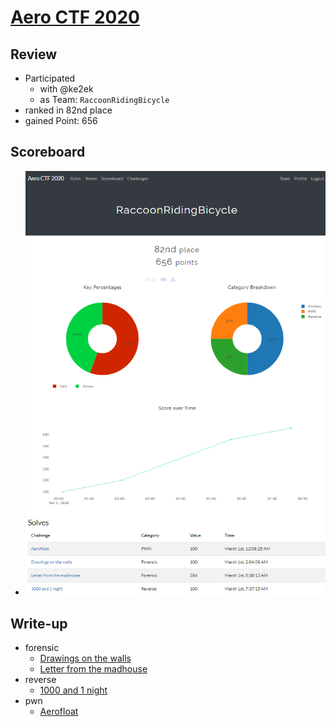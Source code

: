 # [Aero CTF 2020](https://aeroctf.com/)

## Review

* Participated
  * with @ke2ek
  * as Team: `RaccoonRidingBicycle`
* ranked in 82nd place
* gained Point: 656

## Scoreboard

* ![scoreboard](./scoreboard.png?raw=true)

## Write-up

* forensic
  * [Drawings on the walls](./forensic/Drawings_on_the_walls)
  * [Letter from the madhouse](./forensic/Letter_from_the_madhouse)
* reverse
  * [1000 and 1 night](./reverse/1000_and_1_night)
* pwn
  * [Aerofloat](./pwn/Aerofloat)
